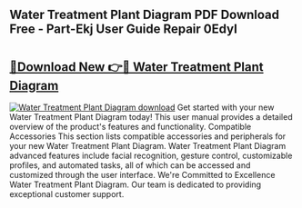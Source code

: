 ## Water Treatment Plant Diagram PDF Download Free - Part-Ekj User Guide Repair 0EdyI

# <h2><a href="http://dfhn713.blite.top/?on=Water+Treatment+Plant+Diagram">🔗Download New 👉🔴 Water Treatment Plant Diagram</a></h2>

[![Water Treatment Plant Diagram download](https://i.imgur.com/lujVjoI.png)](http://dfhn713.blite.top/?on=Water+Treatment+Plant+Diagram)
Get started with your new Water Treatment Plant Diagram today! This user manual provides a detailed overview of the product's features and functionality. Compatible Accessories This section lists compatible accessories and peripherals for your new Water Treatment Plant Diagram. Water Treatment Plant Diagram advanced features include facial recognition, gesture control, customizable profiles, and automated tasks, all of which can be accessed and customized through the user interface. We're Committed to Excellence Water Treatment Plant Diagram. Our team is dedicated to providing exceptional customer support.
